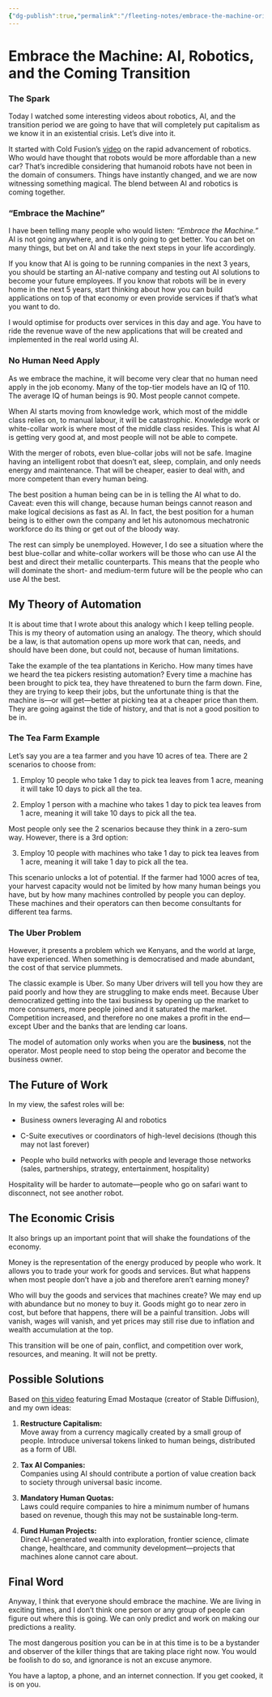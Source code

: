 ```yaml
---
{"dg-publish":true,"permalink":"/fleeting-notes/embrace-the-machine-original/","noteIcon":"2"}
---
```


# Embrace the Machine: AI, Robotics, and the Coming Transition

### The Spark

Today I watched some interesting videos about robotics, AI, and the transition period we are going to have that will completely put capitalism as we know it in an existential crisis. Let’s dive into it.

It started with Cold Fusion’s [video](https://youtu.be/Eys5oQabMF8?list=TLPQMTcwOTIwMjVAIP2MGUSy8A) on the rapid advancement of robotics. Who would have thought that robots would be more affordable than a new car? That’s incredible considering that humanoid robots have not been in the domain of consumers. Things have instantly changed, and we are now witnessing something magical. The blend between AI and robotics is coming together.

### “Embrace the Machine”

I have been telling many people who would listen: _“Embrace the Machine.”_ AI is not going anywhere, and it is only going to get better. You can bet on many things, but bet on AI and take the next steps in your life accordingly.

If you know that AI is going to be running companies in the next 3 years, you should be starting an AI-native company and testing out AI solutions to become your future employees. If you know that robots will be in every home in the next 5 years, start thinking about how you can build applications on top of that economy or even provide services if that’s what you want to do.

I would optimise for products over services in this day and age. You have to ride the revenue wave of the new applications that will be created and implemented in the real world using AI.

### No Human Need Apply

As we embrace the machine, it will become very clear that no human need apply in the job economy. Many of the top-tier models have an IQ of 110. The average IQ of human beings is 90. Most people cannot compete.

When AI starts moving from knowledge work, which most of the middle class relies on, to manual labour, it will be catastrophic. Knowledge work or white-collar work is where most of the middle class resides. This is what AI is getting very good at, and most people will not be able to compete.

With the merger of robots, even blue-collar jobs will not be safe. Imagine having an intelligent robot that doesn’t eat, sleep, complain, and only needs energy and maintenance. That will be cheaper, easier to deal with, and more competent than every human being.

The best position a human being can be in is telling the AI what to do. Caveat: even this will change, because human beings cannot reason and make logical decisions as fast as AI. In fact, the best position for a human being is to either own the company and let his autonomous mechatronic workforce do its thing or get out of the bloody way.

The rest can simply be unemployed. However, I do see a situation where the best blue-collar and white-collar workers will be those who can use AI the best and direct their metallic counterparts. This means that the people who will dominate the short- and medium-term future will be the people who can use AI the best.

## My Theory of Automation

It is about time that I wrote about this analogy which I keep telling people. This is my theory of automation using an analogy. The theory, which should be a law, is that automation opens up more work that can, needs, and should have been done, but could not, because of human limitations.

Take the example of the tea plantations in Kericho. How many times have we heard the tea pickers resisting automation? Every time a machine has been brought to pick tea, they have threatened to burn the farm down. Fine, they are trying to keep their jobs, but the unfortunate thing is that the machine is—or will get—better at picking tea at a cheaper price than them. They are going against the tide of history, and that is not a good position to be in.

### The Tea Farm Example

Let’s say you are a tea farmer and you have 10 acres of tea. There are 2 scenarios to choose from:

1. Employ 10 people who take 1 day to pick tea leaves from 1 acre, meaning it will take 10 days to pick all the tea.
    
2. Employ 1 person with a machine who takes 1 day to pick tea leaves from 1 acre, meaning it will take 10 days to pick all the tea.
    

Most people only see the 2 scenarios because they think in a zero-sum way. However, there is a 3rd option:

3. Employ 10 people with machines who take 1 day to pick tea leaves from 1 acre, meaning it will take 1 day to pick all the tea.
    

This scenario unlocks a lot of potential. If the farmer had 1000 acres of tea, your harvest capacity would not be limited by how many human beings you have, but by how many machines controlled by people you can deploy. These machines and their operators can then become consultants for different tea farms.

### The Uber Problem

However, it presents a problem which we Kenyans, and the world at large, have experienced. When something is democratised and made abundant, the cost of that service plummets.

The classic example is Uber. So many Uber drivers will tell you how they are paid poorly and how they are struggling to make ends meet. Because Uber democratized getting into the taxi business by opening up the market to more consumers, more people joined and it saturated the market. Competition increased, and therefore no one makes a profit in the end—except Uber and the banks that are lending car loans.

The model of automation only works when you are the **business**, not the operator. Most people need to stop being the operator and become the business owner.

## The Future of Work

In my view, the safest roles will be:

- Business owners leveraging AI and robotics
    
- C-Suite executives or coordinators of high-level decisions (though this may not last forever)
    
- People who build networks with people and leverage those networks (sales, partnerships, strategy, entertainment, hospitality)
    

Hospitality will be harder to automate—people who go on safari want to disconnect, not see another robot.

## The Economic Crisis

It also brings up an important point that will shake the foundations of the economy.

Money is the representation of the energy produced by people who work. It allows you to trade your work for goods and services. But what happens when most people don’t have a job and therefore aren’t earning money?

Who will buy the goods and services that machines create? We may end up with abundance but no money to buy it. Goods might go to near zero in cost, but before that happens, there will be a painful transition. Jobs will vanish, wages will vanish, and yet prices may still rise due to inflation and wealth accumulation at the top.

This transition will be one of pain, conflict, and competition over work, resources, and meaning. It will not be pretty.

## Possible Solutions

Based on [this video](https://youtu.be/ziLmtuLm-LU?list=TLPQMTcwOTIwMjVAIP2MGUSy8A) featuring Emad Mostaque (creator of Stable Diffusion), and my own ideas:

1. **Restructure Capitalism:**  
    Move away from a currency magically created by a small group of people. Introduce universal tokens linked to human beings, distributed as a form of UBI.
    
2. **Tax AI Companies:**  
    Companies using AI should contribute a portion of value creation back to society through universal basic income.
    
3. **Mandatory Human Quotas:**  
    Laws could require companies to hire a minimum number of humans based on revenue, though this may not be sustainable long-term.
    
4. **Fund Human Projects:**  
    Direct AI-generated wealth into exploration, frontier science, climate change, healthcare, and community development—projects that machines alone cannot care about.

## Final Word

Anyway, I think that everyone should embrace the machine. We are living in exciting times, and I don’t think one person or any group of people can figure out where this is going. We can only predict and work on making our predictions a reality.

The most dangerous position you can be in at this time is to be a bystander and observer of the killer things that are taking place right now. You would be foolish to do so, and ignorance is not an excuse anymore.

You have a laptop, a phone, and an internet connection. If you get cooked, it is on you.